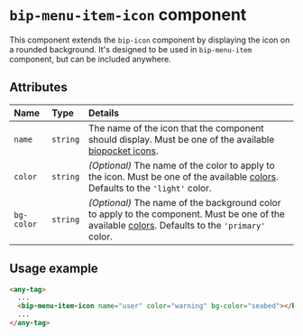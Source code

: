 # `bip-menu-item-icon` component

This component extends the `bip-icon` component by displaying the icon on a rounded background. It's designed to be used in `bip-menu-item` component, but can be included anywhere.

## Attributes

| Name       | Type     | Details                                                                                                                                                        |
|:---        | :---     | :---                                                                                                                                                           |
| `name`     | `string` | The name of the icon that the component should display. Must be one of the available [biopocket icons][bip-icons].                                             |
| `color`    | `string` | _(Optional)_ The name of the color to apply to the icon. Must be one of the available [colors][bip-colors]. Defaults to the `'light'` color.                   |
| `bg-color` | `string` | _(Optional)_ The name of the background color to apply to the component. Must be one of the available [colors][bip-colors]. Defaults to the `'primary'` color. |

## Usage example

```html
<any-tag>
  ...
  <bip-menu-item-icon name="user" color="warning" bg-color="seabed"></bip-menu-item-icon>
  ...
</any-tag>
```

[bip-icons]: ../../DEVELOPMENT.md#icons
[bip-colors]: ../../DEVELOPMENT.md#colors

